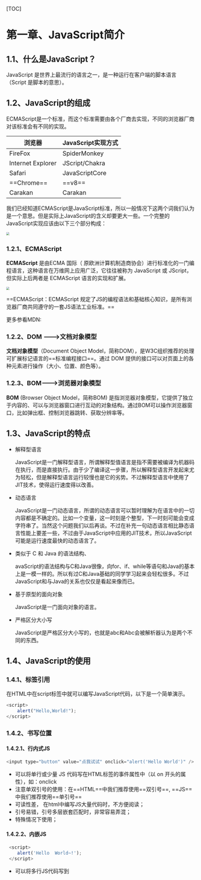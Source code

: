 [TOC]

# 第一章、JavaScript简介

## 1.1、什么是JavaScript？

JavaScript 是世界上最流行的语言之一，是一种运行在客户端的脚本语言 （Script 是脚本的意思）。

## 1.2、JavaScript的组成

ECMAScript是一个标准，而这个标准需要由各个厂商去实现，不同的浏览器厂商对该标准会有不同的实现。

| 浏览器            | JavaScript实现方式 |
| ----------------- | ------------------ |
| FireFox           | SpiderMonkey       |
| Internet Explorer | JScript/Chakra     |
| Safari            | JavaScriptCore     |
| ==Chrome==        | ==v8==             |
| Carakan           | Carakan            |

我们已经知道ECMAScript是JavaScript标准，所以一般情况下这两个词我们认为是一个意思。但是实际上JavaScript的含义却要更大一些。一个完整的JavaScript实现应该由以下三个部分构成：

<img src="E:\笔记\图片\微信截图_20221030003301.png" style="zoom:50%;" />

### 1.2.1、ECMAScript

**ECMAScript** 是由ECMA 国际（ 原欧洲计算机制造商协会）进行标准化的一门编程语言，这种语言在万维网上应用广泛，它往往被称为 JavaScript 或 JScript，但实际上后两者是 ECMAScript 语言的实现和扩展。

<img src="E:\笔记\图片\微信截图_20221030003656.png" style="zoom:50%;" />

==ECMAScript：ECMAScript 规定了JS的编程语法和基础核心知识，是所有浏览器厂商共同遵守的一套JS语法工业标准。==

更多参看MDN: [](https://developer.mozilla.org/zh-CN/docs/Web/JavaScript/JavaScript_technologies_overview)

### 1.2.2、**DOM** --->文档对象模型

**文档对象模型**（Document Object Model，简称DOM），是W3C组织推荐的处理可扩展标记语言的==标准编程接口==。通过 DOM 提供的接口可以对页面上的各种元素进行操作（大小、位置、颜色等）。

### 1.2.3、**BOM**--->浏览器对象模型

**BOM** (Browser Object Model，简称BOM) 是指浏览器对象模型，它提供了独立于内容的、可以与浏览器窗口进行互动的对象结构。通过BOM可以操作浏览器窗口，比如弹出框、控制浏览器跳转、获取分辨率等。



## 1.3、JavaScript的特点

- 解释型语言

  JavaScript是一门解释型语言，所谓解释型值语言是指不需要被编译为机器码在执行，而是直接执行。由于少了编译这一步骤，所以解释型语言开发起来尤为轻松，但是解释型语言运行较慢也是它的劣势。不过解释型语言中使用了JIT技术，使得运行速度得以改善。

- 动态语言

  JavaScript是一门动态语言，所谓的动态语言可以暂时理解为在语言中的一切内容都是不确定的。比如一个变量，这一时刻是个整型，下一时刻可能会变成字符串了。当然这个问题我们以后再谈。不过在补充一句动态语言相比静态语言性能上要差一些，不过由于JavaScript中应用的JIT技术，所以JavaScript可能是运行速度最快的动态语言了。

- 类似于 C 和 Java 的语法结构、

  avaScript的语法结构与C和Java很像，向for、if、while等语句和Java的基本上是一模一样的。所以有过C和Java基础的同学学习起来会轻松很多。不过JavaScript和与Java的关系也仅仅是看起来像而已。

- 基于原型的面向对象

  JavaScript是一门面向对象的语言。

- 严格区分大小写

  JavaScript是严格区分大小写的，也就是abc和Abc会被解析器认为是两个不同的东西。



## 1.4、JavaScript的使用

### 1.4.1、标签引用

在HTML中在script标签中就可以编写JavaScript代码，以下是一个简单演示。

```javascript
<script>
    alert("Hello,World!");
</script>
```

### 1.4.2、书写位置

#### 1.4.2.1、行内式JS

```javascript
<input type="button" value="点我试试" onclick="alert('Hello World')" />
```

- 可以将单行或少量 JS 代码写在HTML标签的事件属性中（以 on 开头的属性），如：onclick
- 注意单双引号的使用：在==HTML==中我们推荐使用==双引号==, ==JS== 中我们推荐使用==单引号==
- 可读性差， 在html中编写JS大量代码时，不方便阅读；
- 引号易错，引号多层嵌套匹配时，非常容易弄混；
- 特殊情况下使用；

#### 1.4.2.2、内嵌JS

```javascript
 <script>
    alert('Hello  World~!');
 </script>
```

- 可以将多行JS代码写到 <script> 标签中
- 内嵌 JS 是学习时常用的方式

#### 1.4.2.3、外部JS文件

```JavaScript
<script src="my.js"></script>
```

- 利于HTML页面代码结构化，把大段 JS代码独立到 HTML 页面之外，既美观，也方便文件级别的复用
- 引用外部 JS文件的 script 标签中间不可以写代码
- 适合于JS 代码量比较大的情况



## 1.5、JavaScript的输出

为了方便信息的输入输出，JS中提供了一些输入输出语句，其常用的语句如下：

| 方法             | 说明                           | 归属   |
| ---------------- | ------------------------------ | ------ |
| alert(msg)       | 浏览器弹出警示框               | 浏览器 |
| console.log(msg) | 浏览器控制台打印输出信息       | 浏览器 |
| prompt(info)     | 浏览器弹出输入框，用户可以输入 | 浏览器 |

> 注意：alert() 主要用来显示消息给用户，console.log() 用来给程序员自己看运行时的消息。

### 1.5.1、页面输出

如何使用JavaScript向页面输出一句话，请参考以下代码。

```JavaScript
<script>
    document.write("Hello,World!");
</script>
```

### 1.5.2、控制台输出

如何使用JavaScript向控制台输出一句话，请参考以下代码。

> 注意：页面按F12弹出控制台

```
<script>
    console.log("输出一条日志");//最常用
    console.info("输出一条信息");
    console.warn("输出一条警告");
    console.error("输出一条错误");
</script>
```

<img src="E:\笔记\图片\微信截图_20221030012230.png" style="zoom: 67%;" />

### 1.5.3、弹出窗口输出

如何使用JavaScript向弹出窗口输出一句话，请参考以下代码。

```javascript
<script>
    alert("Hello,World!");
</script>
```



## 1.6、JavaScript的注释

注释中的内容不会被解析器解析执行，但是会在源码中显示，我们一般会使用注释对程序中的内容进行解释。

JS中的注释和Java的的一致，分为两种：

- 单行注释：`// 注释内容`
- 多行注释：`/* 注释内容 */`

### 1.6.1、单行注释

```javascript
<script>
    // 这是注释内容
    console.log("Hello,World!");
</script>
```

### 1.6.2、多行注释

```javascript
<script>
    /**
     * 这是注释内容
     */
    console.log("Hello,World!");
</script>
```



# 第二章、JavaScript基础语法

## 2.1、标识符

所谓标识符，就是指给变量、函数、属性或函数的参数起名字。

标识符可以是按照下列格式规则组合起来的一或多个字符：

- 第一个字符必须是一个字母、下划线（ _ ）或一个美元符号（ $ ）。
- 其它字符可以是字母、下划线、美元符号或数字。
- 按照惯例，ECMAScript 标识符采用驼峰命名法。
- 标识符不能是关键字和保留字符。

<div align="center">关键字</div>

| break        | do          | instanceof   | typeof    | case        |
| ------------ | ----------- | ------------ | --------- | ----------- |
| **else**     | **new**     | **var**      | **catch** | **finally** |
| **return**   | **void**    | **continue** | **for**   | **switch**  |
| **while**    | **default** | **if**       | **throw** | **delete**  |
| **in**       | **try**     | **function** | **this**  | **with**    |
| **debugger** | **false**   | **true**     | **null**  |             |

<div align="center">保留字段</div>

| class         | enum           | extends       | super       | const      | export    |
| ------------- | -------------- | ------------- | ----------- | ---------- | --------- |
| **import**    | **implements** | **let**       | **private** | **public** | **yield** |
| **interface** | **package**    | **protected** | **static**  |            |           |

单个单词标识符举例：

```
name、age、gender、hobby
```

多个单词标识符举例：

```
studentName、studentAge、studentGender、studentHobby  （驼峰命名法）
```



## 2.2、变量和字面量

### 2.2.1、变量

变量的作用是给某一个值或对象标注名称。比如我们的程序中有一个值123，这个值我们是需要反复使用的，这个时候 我们最好将123这个值赋值给一个变量，然后通过变量去使用123这个值。

变量在使用时分为两步：

1. 声明变量
2. 赋值

#### 2.2.1.1、变量的声明

```js
//  声明变量  
var age; //  声明一个 名称为age 的变量     
```

- var 是一个 JS关键字，用来声明变量( variable 变量的意思 )。使用该关键字声明变量后，计算机会自动为变量分配内存空间，不需要程序员管
- age 是程序员定义的变量名，我们要通过变量名来访问内存中分配的空间

#### 2.2.1.2、变量的赋值

```javascript
age = 10; // 给 age  这个变量赋值为 10          
```

- = 用来把右边的值赋给左边的变量空间中  此处代表赋值的意思
- 变量值是程序员保存到变量空间里的值

#### 2.2.1.3、变量的初始化

```javascript
var age = 18; // 声明变量同时赋值为 18     
```

> 声明一个变量并赋值， 我们称之为变量的初始化。

#### 2.2.1.4、更新变量

一个变量被重新复赋值后，它原有的值就会被覆盖，变量值将以最后一次赋的值为准。

```javascript
var age = 18;
age = 81;   // 最后的结果就是81因为18 被覆盖掉了       
```

#### 2.2.1.5、同时声明多个变量

同时声明多个变量时，只需要写一个 var， 多个变量名之间使用英文逗号隔开。

```javascript
var age = 10,  name = 'zs', sex = 2;       
```

### 2.2.2、字面量

字面量是在源代码中一个固定值的表示法，通俗来说，就是字面量表示如何表达这个值。

- 数字字面量：8, 9, 10
- 字符串字面量：'我是超人', "我爱妈妈"
- 布尔字面量：true，false



## 2.3、数据类型

### 2.3.1、为什么需要数据类型

在计算机中，不同的数据所需占用的存储空间是不同的，为了便于把数据分成所需内存大小不同的数据，充分利用存储空间，于是定义了不同的数据类型。

简单来说，数据类型就是数据的类别型号。比如姓名“张三”，年龄18，这些数据的类型是不一样的。

### 2.3.1、变量的数据类型

变量是用来存储值的所在处，它们有名字和数据类型。变量的数据类型决定了如何将代表这些值的位存储到计算机的内存中。==**JavaScript**== **是一种弱类型或者说动态语言。**这意味着不用提前声明变量的类型，在程序运行过程中，类型会被自动确定。

```javascript
var age = 10;        // 这是一个数字型
var areYouOk = '是的';   // 这是一个字符串     
```

在代码运行时，变量的数据类型是由 JS引擎 ==根据 **=** 右边变量值的数据类型来判断的==，运行完毕之后， 变量就确定了数据类型。

==JavaScript 拥有动态类型，同时也意味着相同的变量可用作不同的类型：==

```javascript
var x = 6;           // x 为数字
var x = "Bill";      // x 为字符串    
```

### 2.3.2、数据类型的分类

JS 把数据类型分为两类：

- 简单数据类型 （Number,String,Boolean,Undefined,Null）

- 复杂数据类型 （object)

所以总的来看JavaScript中共有六种数据类型。

| 简单数据类型 | 说明                                                | 默认值    |
| ------------ | --------------------------------------------------- | --------- |
| Number       | 数字型，包含 整型值和浮点型值，如21、0.21           | 0         |
| Boolean      | 布尔值类型，如true、false，等价于1和0               | false     |
| String       | 字符串类型，如“张三” 注意咱们js里面，字符串都带引号 | ""        |
| Undefined    | var a; 声明了变量a但是没有给值，此时a = undefined   | undefined |
| Null         | var a = null;  声明了变量 a 为空值                  | null      |

### 2.3.3、数字型Number

JavaScript 数字类型既可以用来保存整数值，也可以保存小数(浮点数）。 

```javascript
var age = 21;       // 整数
var Age = 21.3747;  // 小数
```

#### 2.3.3.1、数字型进制

最常见的进制有二进制、八进制、十进制、十六进制。

```javascript
// 1.八进制数字序列范围：0~7
 var num1 = 07;   // 对应十进制的7
 var num2 = 019;  // 对应十进制的19
 var num3 = 08;   // 对应十进制的8
  // 2.十六进制数字序列范围：0~9以及A~F
 var num = 0xA;
```

> 现阶段我们只需要记住，在JS中八进制前面加==0==，十六进制前面加 ==0x== 

#### 2.3.3.2、数字型范围

JavaScript中数值的最大和最小值

```JavaScript
alert(Number.MAX_VALUE); // 1.7976931348623157e+308
alert(Number.MIN_VALUE); // 5e-324
```

- 最大值：Number.MAX_VALUE，这个值为： 1.7976931348623157e+308
- 最小值：Number.MIN_VALUE，这个值为：5e-32

#### 2.3.3.3、数字型三个特殊值

```javascript
alert(Infinity);  // Infinity
alert(-Infinity); // -Infinity
alert(NaN);       // NaN
```

- Infinity ，代表无穷大，大于任何数值
- -Infinity ，代表无穷小，小于任何数值
- NaN ，Not a number，代表一个非数值

#### 2.3.3.4、**isNaN()** 

用来判断一个变量是否为非数字的类型，返回 true 或者 false

<img src="E:\笔记\图片\微信截图_20221030080250.png" style="zoom:50%;" />

```javascript
var usrAge = 21;
var isOk = isNaN(userAge);
console.log(isNum);            // false ，21 不是一个非数字
var usrName = "andy";
console.log(isNaN(userName));  // true ，"andy"是一个非数字
```

### 2.3.4、字符串型String

字符串型可以是引号中的任意文本，其语法为==双引号 ""==和 ==单引号''==

```javascript
var strMsg = "我爱北京天安门~";  // 使用双引号表示字符串
var strMsg2 = '我爱吃猪蹄~';    // 使用单引号表示字符串
// 常见错误
var strMsg3 = 我爱大肘子;       // 报错，没使用引号，会被认为是js代码，但js没有这些语法
```

> 因为 HTML 标签里面的属性使用的是双引号，JS 这里我们更推荐使用单引号。

#### 2.3.4.1、字符串引号嵌套

JS 可以用==单引号嵌套双引号== ，或者用==双引号嵌套单引号 (**外双内单，外单内双**)==

```javascript
var strMsg = '我是"高帅富"程序猿';   // 可以用''包含""
var strMsg2 = "我是'高帅富'程序猿";  // 也可以用"" 包含''
//  常见错误
var badQuotes = 'What on earth?"; // 报错，不能 单双引号搭配
```

#### 2.3.4.2、字符串转义字符

类似HTML里面的特殊字符，字符串中也有特殊字符，我们称之为转义符。

转义符都是 \ 开头的，常用的转义符及其说明如下：

| 转义符 | 解释说明                 |
| ------ | ------------------------ |
| \n     | 换行符，n是newline的意思 |
| \ \    | 斜杠\                    |
| \ '    | ' 单引号                 |
| \ ''   | '' 双引号                |
| \t     | tab 缩进 （制表符）      |
| \b     | 空格，b是blank 的意思    |
| \r     | 回车                     |

#### 2.3.4.3、字符串长度（xxx.length）

字符串是由若干字符组成的，这些字符的数量就是字符串的长度。通过字符串的 length 属性可以获取整个字符串的长度。

```javascript
var strMsg = "我是帅气多金的程序猿！";
alert(strMsg.length); // 显示 11
```

#### 2.3.4.4、字符串拼接

- 多个字符串之间可以使用 + 进行拼接，其拼接方式为 ==字符串 + 任何类型 = 拼接之后的新字符串==
- 拼接前会把与字符串相加的任何类型转成字符串，再拼接成一个新的字符串

```javascript
//1.1 字符串 "相加"
alert('hello' + ' ' + 'world'); // hello world
//1.2 数值字符串 "相加"
alert('100' + '100'); // 100100
//1.3 数值字符串 + 数值
alert('11' + 12);     // 1112 
```

> 总结：数值相加，字符相连

字符串拼接加强：

```javascript
console.log('pink老师' + 18);           // 只要有字符就会相连 
var age = 18;
// console.log('pink老师age岁啦');       // 这样不行哦
console.log('pink老师' + age);          // pink老师18
console.log('pink老师' + age + '岁啦');  // pink老师18岁啦
```

- 我们经常会将字符串和变量来拼接，因为变量可以很方便地修改里面的值
- 变量是不能添加引号的，因为加引号的变量会变成字符串
- 如果变量两侧都有字符串拼接，口诀“引引加加 ”，删掉数字，变量写加中间

### 2.3.5、布尔型Boolean

布尔类型有两个值：true 和 false，其中true 表示真（对），而 false 表示假 （错）。

布尔型和数字型相加的时候， true 的值为 1 ，false 的值为 0。

```javascript
console.log(true + 1);  // 2
console.log(false + 1); // 1
```

### 2.3.6、Undefined 和 Null

一个声明后没有被赋值的变量会有一个默认值 undefined ( 如果进行相连或者相加时，注意结果）

```javascript
var variable;
console.log(variable);           // undefined
console.log('你好' + variable);  // 你好undefined
console.log(11 + variable);     // NaN
console.log(true + variable);   //  NaN
```

一个声明变量给 null 值，里面存的值为空（学习对象时，我们继续研究null)

```javascript
var vari = null;
console.log('你好' + vari);  // 你好null
console.log(11 + vari);     // 11
console.log(true + vari);   //  1
```



## 2.4、获取检测变量的数据类型

typeof 可用来获取检测变量的数据类型

语法：

```javascript
var num = 18;
console.log(typeof num) // 结果 number
```

不同类型的返回值

| 类型      | 例子             | 结果         |
| --------- | ---------------- | ------------ |
| String    | typeof “小白”    | "string"     |
| Number    | typeof 18        | "number"     |
| Boolean   | typeof true      | "boolean"    |
| Undefined | typeof undefined | "undefined"  |
| Null      | typeof null      | =="object"== |



## 2.5、数据类型转换

使用表单、prompt 获取过来的数据默认是字符串类型的，此时就不能直接简单的进行加法运算，而需要转换变量的数据类型。通俗来说，就是==把一种数据类型的变量转换成另外一种数据类型==。

我们通常会实现三种方式的转换：

- 转换为字符串类型
- 转换为数字型
- 转换为布尔型

### 2.5.1、转换为字符串

| 方式               | 说明                         | 案例                                    |
| ------------------ | ---------------------------- | --------------------------------------- |
| toString()         | 转成字符串                   | var num = 1;  alert(num.toString());    |
| String() 强制转换  | 转成字符串                   | var num = 1; alert(String(num));        |
| **加号拼接字符串** | 和字符串拼接的结果都是字符串 | var num = 1; alert(num + "我是字符串"); |

- toString() 和 String() 使用方式不一样。
- 三种转换方式，我们更喜欢用第三种加号拼接字符串转换方式， 这一种方式也称之为隐式转换。

#### 2.5.1.1、toString()

```javascript
var a = 123;
a = a.toString();
console.log(a);
console.log(typeof a);
```

<img src="E:\笔记\图片\微信截图_20221030194413.png" style="zoom: 67%;" />

> 注意：null和undefined这两个值没有toString()方法，如果调用它们的方法，会报错。

#### 2.5.1.2、String()

```javascript
var a = 123;
a = String(a);
console.log(a);
console.log(typeof a);

var b = undefined;
b = String(b);
console.log(b);
console.log(typeof b);

var c = null;
c = String(c);
console.log(c);
console.log(typeof c);
```

<img src="E:\笔记\图片\微信截图_20221030195214.png" style="zoom: 67%;" />

> 对于null和undefined，就不会调用toString()方法，它会将 null 直接转换为 “null”，将 undefined 直接转换为 “undefined”。

#### 2.5.1.3、加号拼接字符串

```javascript
var a = 123;
a = a + "";
console.log(a);
console.log(typeof a);
```

<img src="E:\笔记\图片\微信截图_20221030195652.png" style="zoom:67%;" />



### 2.5.2、转换为数字型（重点）

| 方式                   | 说明                         | 案例                |
| ---------------------- | ---------------------------- | ------------------- |
| parseInt(string)函数   | 将string类型转换成整数数值型 | parseInt('78')      |
| parseFloat(string)函数 | 将string类型转换成浮点型数值 | parseFloat('78.21') |
| Number()强制转换函数   | 将string类型转换为数值型     | Number('12')        |
| js 隐式转换(- * /)     | 利用算数运算隐式转换为数值型 | '12' - 0            |

- 注意parseInt 和 parseFloat ==单词的大小写==，这2个是重点
- 隐式转换是我们再进行算数运算的时候，JS自动转换了数据类型

#### 2.5.2.1、使用Number函数

- 字符串---->数字
  - 如果是纯数字的字符串，则直接将其转换为数字
  - 如果字符串中有非数字的内容，则转换为NaN
  - 如果字符串是一个空串或者是一个全是空格的字符串，则转换为0
- 布尔---->数字
  - true 转成 1
  - false 转成 0
- null---->数字
  - null 转成 0
- undefined ----> 数字
  - undefined 转成 NaN

#### 2.5.2.2、parseInt()函数

这种方式专门用来对付字符串，parseInt() 把一个字符串转换为一个整数

```javascript
var a = "123";
a = parseInt(a);
console.log(a);
console.log(typeof a);
```

<img src="E:\笔记\图片\微信截图_20221030202929.png" style="zoom:67%;" />

#### 2.5.2.3、parseFloat()

这种方式专门用来对付字符串，parseFloat() 把一个字符串转换为一个浮点数

```javascript
var a = "123.456";
a = parseFloat(a);
console.log(a);
console.log(typeof a);
```

#### 2.5.2.4、隐式转换

```javascript
console.log('12' - 0);
```

> 注意：如果对非String使用parseInt()或parseFloat()，它会先将其转换为String然后在操作。



### 2.5.3、转换为布尔(Boolean)类型

将其它的数据类型转换为Boolean，只能使用Boolean()函数。

| 方式          | 说明                 | 案例             |
| ------------- | -------------------- | ---------------- |
| Boolean()函数 | 其他类型转化成布尔值 | Boolean('true'); |

- 数字 ----> 布尔
  - 除了0和NaN，其余的都是true
- 字符串----> 布尔
  - 除了空串，其余的都是true
- null和undefined都会转换为false
- 对象也会转换为true

> 代表空、否定的值会被转换为 false ，如 ''、0、NaN、null、undefined 
>
> 其余值都会被转换为 true

```javascript
console.log(Boolean('')); // false
console.log(Boolean(0)); // false
console.log(Boolean(NaN)); // false
console.log(Boolean(null)); // false
console.log(Boolean(undefined)); // false
console.log(Boolean('小白')); // true
console.log(Boolean(12)); // true
```



## 2.6、运算符

运算符（operator）也被称为==操作符==，是用于实现赋值、比较和执行算数运算等功能的符号。

JavaScript中常用的运算符有：

- 算数运算符
- 递增和递减运算符
- 比较运算符
- 逻辑运算符
- 赋值运算符

### 2.6.1、算数运算符

| 运算符 | 描述         | 实例                     |
| ------ | ------------ | ------------------------ |
| +      | 加           | 10 + 20 = 30             |
| -      | 减           | 20 - 10 = 10             |
| *      | 乘           | 10 * 20 = 200            |
| /      | 除           | 10 / 20 = 0.5            |
| %      | 取余数(取模) | 返回除法的余数 9 % 2 = 1 |

#### 2.6.1.1、浮点数精度问题

浮点数值的最高精度是 17 位小数，但在进行算术计算时其精确度远远不如整数。

```javascript
var result = 0.1 + 0.2;    // 结果不是 0.3，而是：0.30000000000000004
console.log(0.07 * 100);   // 结果不是 7，  而是：7.000000000000001
```

> 所以：不要直接判断两个浮点数是否相等 ! 



### 2.6.2、递增递减运算符

#### 2.6.2.1、递增和递减运算符概述

如果需要反复给数字变量添加或减去1，可以使用递增（++）和递减（--）运算符来完成。

在 JavaScript 中，递增（++）和递减（ -- ）既可以放在变量前面，也可以放在变量后面。==放在变量前面时==，我们可以称为==前置递增（递减）运算符==，==放在变量后面时==，我们可以称为==后置递增（递减）运算符==。

> 注意：递增和递减运算符必须和变量配合使用。

#### 2.6.2.2、递增运算符

1. 前置递增运算符

   ==++num== 前置递增，就是自加1，类似于 num = num + 1，但是 ++num 写起来更简单。

   使用口诀：==先自加，后返回值==

   ```javascript
   var  num = 10;
   alert(++num + 10);   // 21
   ```

2. 后置递增运算符

   ==num++==后置递增，就是自加1，类似于 num = num + 1 ，但是 num++ 写起来更简单。

   使用口诀：==先返回原值，后自加== 

   ```javascript
   var  num = 10;
   alert(10 + num++);  // 20
   ```

#### 2.6.2.3、前置递增和后置递增小结

- 前置递增和后置递增运算符可以简化代码的编写，让变量的值 + 1  比以前写法更简单
- 单独使用时，运行结果相同
- 与其他代码联用时，执行结果会不同
- 后置：先原值运算，后自加（先人后己） 
- 前置：先自加，后运算（先已后人）
- 开发时，大多使用后置递增/减，并且代码独占一行，例如：num++; 或者 num--;



### 2.6.3、比较运算符

比较运算符用来比较两个值是否相等，如果相等会返回true，否则返回false。

| 运算符名称 | 说明                         | 案例        | 结果  |
| ---------- | ---------------------------- | ----------- | ----- |
| <          | 小于号                       | 1 < 2       | true  |
| >          | 大于号                       | 1 > 2       | false |
| >=         | 大于等于号（大于或者等于）   | 2 >= 2      | true  |
| <=         | 小于等于号（小于或者等于）   | 3 <= 2      | false |
| ==         | 判等号（会转型）             | 37 == 37    | true  |
| !=         | 不等号                       | 37 != 37    | false |
| ===        | 全等 要求值和 数据类型都一致 | 37 === '37' | false |

#### 2.6.3.1、=小结

| 符号 | 作用 | 用法                                     |
| ---- | ---- | ---------------------------------------- |
| =    | 赋值 | 把右边给左边                             |
| ==   | 判断 | 判断两边值是否相等（注意此时有隐式转换） |
| ===  | 全等 | 判断两边的值和数据类型是否完全相同       |

```javascript
console.log(18 == '18');
console.log(18 === '18'); 
```

<img src="E:\笔记\图片\微信截图_20221030225647.png" style="zoom: 67%;" />

### 2.6.4、逻辑运算符

#### 2.6.4.1、逻辑运算符概述

概念：逻辑运算符是用来进行布尔值运算的运算符，其返回值也是布尔值。后面开发中经常用于多个条件的判断

| 逻辑运算符 | 说明                    | 案例            |
| ---------- | ----------------------- | --------------- |
| &&         | “逻辑与”，简称 “与” and | true && false   |
| \|\|       | “逻辑或”，简称 “或” or  | true \|\| false |
| !          | "逻辑非"，简称 “非” not | !true           |

#### 2.6.4.2、逻辑与&&

两边都是 true才返回 true，否则返回 false

<img src="E:\笔记\图片\微信截图_20221030233933.png" style="zoom:50%;" />

<img src="E:\笔记\图片\微信截图_20221030233958.png" style="zoom:50%;" />

#### 2.6.4.3、逻辑或||

两边都为 false 才返回 false，否则都为true

<img src="E:\笔记\图片\微信截图_20221030235045.png" style="zoom:50%;" />

<img src="E:\笔记\图片\微信截图_20221030235314.png" style="zoom:50%;" />

#### 2.6.4.4、逻辑非！

逻辑非（!）也叫作取反符，用来取一个布尔值相反的值，如 true 的相反值是 false

```javascript
var isOk = !true;
console.log(isOk);  // false
```

#### 2.6.4.5、短路运算（逻辑中断）

**短路运算的原理：**当有多个表达式（值）时,左边的表达式值可以确定结果时,就不再继续运算右边的表达式的值;

1. 逻辑与

   - 语法： ==表达式1 && 表达式2==
   - 如果第一个表达式的值为真，则返回表达式2
   - 如果第一个表达式的值为假，则返回表达式1

   ```javascript
   console.log( 123 && 456 );        // 456
   console.log( 0 && 456 );          // 0
   console.log( 123 && 456&& 789 );  // 789
   ```

2. 逻辑或

   - ==表达式1 || 表达式2==
   - 如果第一个表达式的值为真，则返回表达式1
   - 如果第一个表达式的值为假，则返回表达式2

   ```javascript
   console.log( 123 || 456 );         //  123
   console.log( 0 ||  456 );          //  456
   console.log( 123 || 456 || 789 );  //  123
   ```

### 2.6.5、赋值运算符

概念：用来把数据赋值给变量的运算符。

| 赋值运算符 | 说明                    | 案例                          |
| ---------- | ----------------------- | ----------------------------- |
| =          | 直接赋值                | var userNane = '我是谁';      |
| +=  -=     | 加，减 一个 数 后面赋值 | var age = 10; age+=5;  //  15 |
| *=、/=、%= | 乘、除、取模、后在赋值  | var age = 2; age*=5; // 10    |

```javascript
var age = 10;
age += 5;  // 相当于 age = age + 5;
age -= 5;  // 相当于 age = age - 5;
age *= 10; // 相当于 age = age * 10;
```

### 2.6.6、运算符优先级

| 优先级 | 运算符     | 顺序           |
| ------ | ---------- | -------------- |
| 1      | 小括号     | （）           |
| 2      | 一元运算符 | ++ --  !       |
| 3      | 算数运算符 | 先* / % 后 + - |
| 4      | 关系运算符 | >  >=  <  <=   |
| 5      | 相等运算符 | ==   !=    === |
| 6      | 逻辑运算符 | 先&& 后\|\|    |
| 7      | 赋值运算符 | =              |
| 8      | 逗号运算符 | ,              |

- 一元运算符里面的逻辑非优先级很高
- 逻辑与比逻辑或优先级高



## 2.7、代码块

### 2.7.1、语句

表达式和运算符等内容可以理解成是我们一 门语言中的单词，短语。而语句（statement）就是我们这个语言中一句一句完 整的话了。语句是一个程序的基本单位，JavaScript的程序就是由一条一条语句构成的，每一条语句使用;结尾。

JavaScript中的语句默认是由上至下顺序执行的，但是我们也可以通过一些流程控制语句来控制语句的执行顺序。

### 2.7.2、代码块

代码块是在大括号{}中所写的语句，以此将多条语句的集合视为一条语句来使用。

例如:

```javascript
{
    var a = 123;
    a++;
    alert(a);
}
```

我们一般使用代码块将需要一起执行的语句进行分组，需要注意的是，代码块结尾不需要加分号



## 2.8、JavaScript流程控制

在一个程序执行的过程中，各条代码的执行顺序对程序的结果是有直接影响的。很多时候我们要通过控制代码的执行顺序来实现我们要完成的功能。

简单理解： 流程控制就是来控制我们的代码按照什么结构顺序来执行

流程控制主要有三种结构，分别是==顺序结构==、==分支结构==和==循环结构==，这三种结构代表三种代码执行的顺序。

<img src="E:\笔记\图片\微信截图_20221031103911.png" style="zoom: 67%;" />

### 2.8.1、顺序流程控制

顺序结构是程序中最简单、最基本的流程控制，它没有特定的语法结构，程序会按照代码的先后顺序，依次执行，程序中大多数的代码都是这样执行的。

<img src="E:\笔记\图片\微信截图_20221031104812.png" style="zoom: 67%;" />

### 2.8.3、分支流程控制语句

由上到下执行代码的过程中，根据不同的条件，执行不同的路径代码（执行代码多选一的过程），从而得到不同的结果

<img src="E:\笔记\图片\微信截图_20221031105158.png" style="zoom: 67%;" />

JS 语言提供了两种分支结构语句

- if 语句
- switch 语句

#### 2.8.3.1、if语句

1. 语法结构

   ```javascript
   // 条件成立执行代码，否则什么也不做
   if (条件表达式) {
       // 条件成立执行的代码语句
   }
   ```

   语句可以理解为一个行为，循环语句和分支语句就是典型的语句。一个程序由很多个语句组成，一般情况下，会分割成一个一个的语句。

   ```javascript
   var age = 16;
   if (age < 18) {
       console.log("未成年");
   }
   ```

   

2. 执行流程

   <img src="E:\笔记\图片\微信截图_20221031105957.png" style="zoom: 50%;" />



#### 2.8.3.2、if else if语句（多分支语句）

1. 语法结构

   ```javascript
   // 适合于检查多重条件。
   if (条件表达式1) {
       语句1；
   } else if (条件表达式2)  {
       语句2；
   } else if (条件表达式3)  {
      语句3；
    ....
   } else {
       // 上述条件都不成立执行此处代码
   }
   ```

2. 执行流程

   <img src="E:\笔记\图片\微信截图_20221031111329.png" style="zoom:50%;" />

   ```javascript
   var score = prompt('请您输入分数:');
   if (score >= 90) {
   alert('宝贝，你是我的骄傲');
   } else if (score >= 80) {
   alert('宝贝，你已经很出色了');
   } else if (score >= 70) {
   alert('你要继续加油喽');
   } else if (score >= 60) {
   alert('孩子，你很危险');
   } else {
   alert('熊孩子，我不想和你说话，我只想用鞭子和你说话');
   ```

3. 三元运算符

   三元表达式也能做一些简单的条件选择。 有三元运算符组成的式子称为三元表达式

   语法：

   ```javascript
   表达式1 ? 表达式2 : 表达式3;
   ```

   执行思路：

   - 如果表达式1为 true ，则返回表达式2的值，如果表达式1为 false，则返回表达式3的值

   - 简单理解： 就类似于 if else （双分支） 的简写

     案例分析

     - ①用户输入0~59之间的一个数字

     - ②如果数字小于10，则在这个数字前面补0,（加0） 否则 不做操作

     - ③用一个变量接受这个返回值，输出

       ```javascript
       var time = prompt('请您输入一个 0 ~ 59 之间的一个数字');
       // 三元表达式 表达式 ？ 表达式1 ：表达式2 
       var result = time < 10 ? '0' + time : time; // 把返回值赋值给一个变量
       alert(result);
       ```



#### 2.8.3.3、switch语句

switch 语句也是多分支语句，它用于基于不同的条件来执行不同的代码。当要针对变量设置一系列的特定值的选项时，就可以使用 switch。

语法格式：

```javascript
switch (语句) {
    case 表达式1:
        语句...
    case 表达式2:
        语句...
    default:
        语句...
}
```

- switch ：开关 转换 ， case ：小例子  选项
- 关键字 switch 后面==括号内==可以是==表达式==或==值==， 通常是一个==变量==
- 关键字 ==case== , 后跟一个选项的表达式或值，==后面跟一个冒号==
- switch 表达式的值会与结构中的 case 的值做比较
- l如果存在匹配全等(===) ，则与该 case 关联的代码块会被执行，并在遇到 break 时停止，整个 switch 语句代码执行结束
- l如果所有的 case 的值都和表达式的值不匹配，则执行 default 里的代码

> 注意：执行case 里面的语句时，如果没有break，则继续执行下一个case里面的语句。

案例演示：

```JavaScript
var month = prompt("请输入月份")
switch (month) {
    case 1:
    case 3:
    case 5:
    case 7:
    case 8:
    case 10:
    case 12:
        console.log("31天");
        break;
    case 4:
    case 6:
    case 9:
    case 11:
        console.log("30天");
        break;
    case 2:
        console.log("28天");
        break;
    default:
        console.log("输入错误");
}
```



### 2.8.4、循环语句

在程序中，一组被重复执行的语句被称之为循环体，能否继续重复执行，取决于循环的终止条件。由循环体及循环的终止条件组成的语句，被称之为循环语句。

在Js 中，主要有三种类型的循环语句：

- for 循环
- while 循环
- do...while 循环



1. for循环

   语法结构：

   for 循环主要用于把某些代码循环若干次，通常跟计数有关系。其语法 结构如下：

   ```javascript
   for(初始化变量; 条件表达式; 操作表达式 ){
       //循环体
   }
   
   ```

   - 初始化变量：通常被用于初始化一个计数器，该表达式可以使用 var 关键字声明新的变量，这个变量帮我们来记录次数。
   - 条件表达式：用于确定每一次循环是否能被执行。如果结果是 true 就继续循环，否则退出循环。
   - 操作表达式：每次循环的最后都要执行的表达式。通常被用于更新或者递增计数器变量。当然，递减变量也是可以的。

   
   案例：求1~100之间所有整数的累加和
   
   ```javascript
   var sum = 0;
   for(var i = 1;i <= 100; i++){
           sumNum += i;
   }
   console.log('1-100之间整数的和 = ' + sum);
   
   ```
   
   案例：输出1~10
   
   ```javascript
   for(var i =1;i<=10;i++){
   	console.log(i);
   }
   ```
   
   
   
2. while循环

   while 语句可以在条件表达式为真的前提下，循环执行指定的一段代码，直到表达式不为真时结束循环。

   while语句语法结构如下：

   ```javascript
   while (条件表达式) {
       // 循环体代码 
   }
   ```

   执行思路：

   1. 先执行条件表达式，如果结果为 true，则执行循环体代码；如果为 false，则退出循环，执行后面代码

   2. 执行循环体代码

   3. 循环体代码执行完毕后，程序会继续判断执行条件表达式，如条件仍为true，则会继续执行循环体，直到循环条件为 false 时，整个循环过程才会结束

      > 注意：
      >
      > - 使用 while 循环时一定要注意，它必须要有退出条件，否则会成为死循环
      > - while 循环和 for 循环的不同之处在于 while 循环可以做较为复杂的条件判断，比如判断用户名和密码

      案例演示：

      输出1~10

      ```javascript
      var i = 1;
      while (i <= 10) {
          console.log(i);
          i++;
      }
      ```

   

3. do while 循环

   do... while 语句其实是 while 语句的一个变体。该循环会先执行一次代码块，然后对条件表达式进行判断，如果条件为真，就会重复执行循环体，否则退出循环。

   do... while 语句的语法结构如下：

   ```javascript
   do {
       // 循环体代码 - 条件表达式为 true 时重复执行循环体代码
   } while(条件表达式);
   ```

   执行思路：

   - 先执行一次循环体代码

   - 再执行条件表达式，如果结果为 true，则继续执行循环体代码，如果为 false，则退出循环，继续执行后面代码

   - ==先再执行循环体，再判断，我们会发现 do…while 循环语句至少会执行一次循环体代码==

     案例演示：输出1~10

     ```javascript
     var i = 1;
     do {
         console.log(i);
         i++;
     } while (i <= 10);
     ```

4. 跳转控制

   - continue关键字

     continue关键字用于立即跳出本次循环**，**继续下一次循环（本次循环体中 continue 之后的代码就会少执行一次）。

     例如，吃5个包子，吃到第3个发现里面有半个虫子，其余的不吃了，其代码实现如下：

     ```javascript
     for (var i = 1; i <= 5; i++) {
          if (i == 3) {
              console.log('这个包子有虫子，扔掉');
              continue; // 跳出本次循环，跳出的是第3次循环 
           }
           console.log('我正在吃第' + i + '个包子呢');
      }
     ```

   - break关键字

     break关键字用于立即跳出整个循环（循环结果）

     例如，吃5个包子，吃到第三个发现里面有半个虫子，其余的不吃了，其代码实现如下：

     ```javascript
     for (var i = 1; i <= 5; i++) {
        if (i == 3) {
            break; // 直接退出整个for 循环，跳到整个for下面的语句
        }
        console.log('我正在吃第' + i + '个包子呢');
      }
     ```



# 第三章、数组

## 3.1、数组的概念

数组是指一组数据的集合，其中的每个数据被称作元素，在数组中可以存放任意类型的元素。数组是一种将一组数据存储在单个变量名下的优雅方式。

```javascript
// 普通变量一次只能存储一个值
var  num = 10; 
// 数组一次可以存储多个值
var arr = [1,2,3,4,5];
```

## 3.2、数组的创建方式

JS 中创建数组有两种方式：

- 利用 new 创建数组 
- 利用数组字面量创建数组

### 3.2.1、利用new创建数组（对象）

```javascript
var 数组名 = new Array() ；
var arr = new Array();   // 创建一个新的空数组
```

```javascript
var arr = new Array();
arr[0] = 1;
arr[1] = 2;
arr[2] = 3;
arr[3] = 4;
arr[4] = 5;
arr[5] = 6;
arr[6] = 7;
arr[7] = 8;
arr[8] = 9;
```

- 注意 Array () ，A 要大写  

### 3.2.2、利用数组字面量创建数组

```javascript
//1. 使用数组字面量方式创建空的数组
var  数组名 = []；
//2. 使用数组字面量方式创建带初始值的数组
var  数组名 = ['小白','大白','布朗','科比'];
```

- 数组的字面量是方括号 [ ]
- 声明数组并赋值称为数组的初始化
- 这种字面量方式也是我们以后最多使用的方式

## 3.3、数组元素的类型

数组中可以存放==任意类型==的数据，例如字符串，数字，布尔值。

```javascript
var arr = ['布朗',12,true,28.5];
```

## 3.4、数组的索引

索引（下标）：用来访问元素弟弟序号==（数组下标从0开始）==

<img src="E:\笔记\图片\微信截图_20221101121444.png" style="zoom:50%;" />

数组可以通过索引来访问，设置，修改对应的数组元素，我们可以通过“数组名[索引]”的形式来获取数组中的元素。

这里的访问就是获取得到的意思

```javascript
// 定义数组
var arrStus = [1,2,3];
// 获取数组中的第2个元素
alert(arrStus[1]);
```

## 3.5、遍历数组

==遍历==就是把数组中的每个元素从头到尾都访问一次（类似我们每天早上学生的点名）。

我们可以通过 for 循环索引遍历数组中的每一项

```javascript
var arr = ['red','green', 'blue'];
for(var i = 0; i < arr.length; i++){
    console.log(arr[i]);
}
```

## 3.6、数组的长度

使用==“数组名.length”==可以访问数组元素的数量（数组长度）。 

```javascript
var arrStus = [1,2,3];
alert(arrStus.length);  // 3
```

> 注意：
>
> - 此处数组的长度是数组元素的个数 ，不要和数组的索引号混淆。
> - 当我们数组里面的元素个数发生了变化，这个 length 属性跟着一起变化。

## 3.7、数组中的新增元素

### 3.7.1、通过修改length长度新增数组元素

- 可以通过修改length长度来实现数组扩容的目的
- length属性是可以读写的

```javascript
var arr = ['red', 'green', 'blue', 'pink'];
arr.length = 7;
console.log(arr);
console.log(arr[4]);
console.log(arr[5]);
console.log(arr[6]);
```

其中索引号是 4，5，6 的空间没有给值，就是声明变量未给值，默认值就是 undefined。

<img src="E:\笔记\图片\微信截图_20221101135018.png" style="zoom:67%;" />

### 3.7.2、通过修改数组索引新增数组元素

- 可以通过修改数组索引的方式追加数组元素
- 不能直接给数组名赋值，否则会覆盖掉以前的数据

```javascript
var arr = ['red', 'green', 'blue', 'pink'];
arr[4] = 'hotpink';
console.log(arr);
```

这种方式也是我们最常用的一种方式。

### 3.7.3、检测是否为数组的方法

- instanceof
- Array.isArray()

~~~javascript
//检测是否为数组
    // (1) instanceof 运算符 它可以用来检测是否为数组
    var arr = [];
    var obj = {};
    console.log(arr instanceof Array); //true
    console.log(obj instanceof Array); //false

    // (2) Array.isArray(参数);  H5新增的方法 ie9以上版本支持
    console.log(Array.isArray(arr)); //true
    console.log(Array.isArray(obj)); //false
~~~



# 第四章、函数

## 4.1、函数的概念

在 JS 里面，可能会定义非常多的相同代码或者功能相似的代码，这些代码可能需要大量重复使用。

虽然 for循环语句也能实现一些简单的重复操作，但是比较具有局限性，此时我们就可以使用 JS 中的函数。

> 函数：就是封装了一段可被重复调用执行的**代码块**。通过此代码块可以实现大量代码的重复使用。 



## 4.2、函数的使用

函数在使用时分为两步：声明函数和调用函数。

### 4.2.1、声明函数

~~~javascript
// 声明函数
function 函数名() {
    //函数体代码
}
~~~

- function 是声明函数的关键字,必须小写
- 由于函数一般是为了实现某个功能才定义的， 所以通常我们将函数名命名为动词，比如 getSum  

### 4.2.2、调用函数

~~~javascript
// 调用函数
函数名();  // 通过调用函数名来执行函数体代码
~~~

- ==用的时候千万不要忘记添加小括号==
- 口诀：函数不调用，自己不执行。

> 声明函数本身并不会执行代码，只有调用函数时才会执行函数体代码。

### 4.2.3、函数的封装

- 函数的封装是把一个或者多个功能通过函数的方式封装起来，对外只提供一个简单的函数接口
- 简单理解：封装类似于将电脑配件整合组装到机箱中 ( 类似快递打包） 

案例：利用函数计算1~100之间的累加和

~~~javascript
/* 
   计算1-100之间值的函数
*/
// 声明函数
function getSum(){
  var sumNum = 0;// 准备一个变量，保存数字和
  for (var i = 1; i <= 100; i++) {
    sumNum += i;// 把每个数值 都累加 到变量中
  }
  alert(sumNum);
}
// 调用函数
getSum();
~~~



## 4.3、函数的参数

### 4.3.1、形参和实参

在声明函数时，可以在函数名称后面的小括号中添加一些参数，这些参数被称为==**形参**==，而在调用该函数时，同样也需要传递相应的参数，这些参数被称为==**实参**==。

| 参数 | 说明                                                      |
| ---- | --------------------------------------------------------- |
| 形参 | 形式上的参数 函数定义的时候 传递的参数 当前并不知道是什么 |
| 实参 | 实际上的参数 函数调用的时候传递的参数 实参是传递给形参的  |

> 参数的作用：在函数内部某些值不能固定，我们可以通过参数在调用函数时传递不同的值进去。

~~~javascript
// 带参数的函数声明
function 函数名(形参1, 形参2 , 形参3...) { // 可以定义任意多的参数，用逗号分隔
  // 函数体
}
// 带参数的函数调用
函数名(实参1, 实参2, 实参3...); 
~~~

案例：利用函数求任意两个数的和

~~~javascript
function getSum(num1, num2) {
    console.log(num1 + num2);
}
getSum(1, 3); // 4
getSum(6, 5); // 11
~~~

1. 调用的时候实参值是传递给形参的
2. 形参简单理解为：==不用声明的变量==
3. 实参和形参的多个参数之间用逗号（,）分隔

### 4.3.2、函数形参和实参个数不匹配问题

| 参数个数             | 说明                    |
| -------------------- | ----------------------- |
| 实参个数等于形参个数 | 输出正确结果            |
| 实参个数多于形参个数 | 只取到形参的个数        |
| 实参个数小于形参个数 | 多的形参定于为undefined |

~~~javascript
function sum(num1, num2) {
    console.log(num1 + num2);
}
sum(100, 200);             // 形参和实参个数相等，输出正确结果
sum(100, 400, 500, 700);   // 实参个数多于形参，只取到形参的个数
sum(200);                  // 实参个数少于形参，多的形参定义为undefined，结果为NaN
~~~

> 注意：在JavaScript中，形参的默认值是undefined。

### 4.3.3、小结

- 函数可以带参数也可以不带参数
- 声明函数的时候，函数名括号里面的是形参，形参的默认值为 undefined
- 调用函数的时候，函数名括号里面的是实参
- 多个参数中间用逗号分隔
- 形参的个数可以和实参个数不匹配，但是结果不可预计，我们尽量要匹配



## 4.4、函数的返回值

有的时候，我们会希望函数将值返回给调用者，此时通过使用 return 语句就可以实现。

return 语句的语法格式如下：

~~~javascript
// 声明函数
function 函数名（）{
    ...
    return  需要返回的值；
}
// 调用函数
函数名();    // 此时调用函数就可以得到函数体内return 后面的值
~~~

- 在使用 return 语句时，函数会停止执行，并返回指定的值
- 如果函数没有 return ，返回的值是 undefined

案例：

利用函数求两个数的最大值

~~~javascript
function getMax(num1, num2) {
    return num1 > num2 ? num1 : num2;
}
console.log(getMax(1, 2));
console.log(getMax(11, 2));
~~~

利用函数求任意一个数组中的最大值

~~~javascript
//定义一个获取数组中最大数的函数
function getMaxFromArr(numArray){
    var maxNum = 0;
    for(var i =0;i < numArray.length;i++){
        if(numArray[i] > maxNum){
            maxNum = numArray[i];
        }
    }
    return maxNum;
}
var arrNum = [5,2,99,101,67,77];
var maxN = getMaxFromArr(arrNum); // 这个实参是个数组
alert('最大值为：'+ maxN);
~~~

### 4.4.1、return终止函数

return 语句之后的代码不被执行。

~~~javascript
function add(num1，num2){
    //函数体
    return num1 + num2; // 注意：return 后的代码不执行
    alert('我不会被执行，因为前面有 return');
}
var resNum = add(21,6); // 调用函数，传入两个实参，并通过 resNum 接收函数返回值
alert(resNum);          // 27
~~~

### 4.4.2、return的返回值

==return只能返回一个值==。如果用逗号隔开多个值，以最后一个为准。

~~~javascript
function add(num1，num2){
    //函数体
    return num1，num2;
}
var resNum = add(21,6); // 调用函数，传入两个实参，并通过 resNum 接收函数返回值
alert(resNum);          // 6
~~~

案例：创建一个函数，实现两个数之间的加减乘除运算，并将结果返回

~~~javascript
var a = parseFloat(prompt('请输入第一个数'));
var b = parseFloat(prompt('请输入第二个数'));
function count(a, b) {
    var arr = [a + b, a - b, a * b, a / b];
    return arr;
}
var result = count(a, b);
console.log(result);
~~~

### 4.4.3、函数没有return返回undefined

函数都是有返回值的

1. 如果有return则返回return后面的值
2. 如果没有return则返回undefined

### 4.4.4、break、continue、return的区别

- break：结束当前的循（如 for、while）
- continue：跳出本次循环，继续执行下次循环（如 for、while）
- return：不仅可以退出循环，还能够返回return语句中的值，同时还可以结束当前循环体内的代码

### 4.4.5、arguments的使用

当我们不确定有多少个参数传递的时候，可以用 ==arguments== 来获取。在 JavaScript 中，arguments 实际上它是当前函数的一个==内置对象==。所有函数都内置了一个 arguments 对象，arguments 对象中存储了==传递的所有实参==。

==arguments展示形式是一个伪数组==，因此可以进行遍历，伪数组具有以下特点：

- 具有length属性
- 按索引方式存储数据
- 不具有数组的push，pop等方法

~~~javascript
<script>
        // argument的使用 
        function fn () {
            // console.log(arguments); // 里面存储了所有传递过来的实参
            // console.log(arguments.length);
            // console.log(arguments[2]);
    
    		//遍历数组
            for(var i = 0;i < arguments.length;i++) {
                console.log(arguments[i]);
            }
        }
        fn(1,2,3);
        fn(1,2,3,4,5,6);
</script>
~~~

案例：利用函数求任意个数的最大值

~~~javascript
function maxValue() {
      var max = arguments[0];
      for (var i = 0; i < arguments.length; i++) {
         if (max < arguments[i]) {
                    max = arguments[i];
         }
      }
      return max;
}
 console.log(maxValue(2, 4, 5, 9));
 console.log(maxValue(12, 4, 9));
~~~

### 4.4.6、函数案例

利用函数封装，翻转任意一个数组

~~~javascript
function reverse(arr) {
var newArr = [];
for (var i = arr.length - 1; i >= 0; i--) {
newArr[newArr.length] = arr[i];
}
return newArr;
}
var arr1 = reverse([1, 3, 4, 6, 9]);
console.log(arr1);
~~~

利用函数封装，对数组排序--->冒泡排序

~~~javascript
function sort(arr) {
    //双循环实现冒泡排序
for (var i = 0; i < arr.length - 1; i++) {
for (var j = 0; j < arr.length - i - 1; j++) {
if (arr[j] > arr[j + 1]) {
var temp = arr[j];
arr[j] = arr[j + 1];
arr[j + 1] = temp;
}
}
}
return arr;
}
~~~

判断闰年

输入一个年份，判断是否为闰年（闰年：能被4整除并且不能被100整数，或者能被400整除）

~~~javascript
function isRun(year) {
     var flag = false;
     if (year % 4 === 0 && year % 100 !== 0 || year % 400 === 0) {
        flag = true;
     }
    return flag;
}
console.log(isRun(2010));
console.log(isRun(2012));
~~~

### 4.4.7、函数间相互调用

因为每个函数都是独立的代码块，用于完成特殊任务，因此经常会用到函数相互调用的情况。

~~~javascript
function fn1() {
  console.log(111);
  fn2();
  console.log('fn1');
}
function fn2() {
  console.log(222);
  console.log('fn2');
}
fn1();

/*
结果：
111
222
fn2
fn2
*/
~~~

案例：用户输入年份，输出当前年份2月份的天数（如果是闰年，则2月份是29天，如果是平年，则2月份是28天）

~~~javascript
//用户输入年份，输出当前年份2月份的天数
        function backDay() {
            var year = prompt("请输入年份：");
            if (isRunYear(year)){    //调用函数需要加小括号
                alert('当前年份是闰年2月份有29天');
            } else {
                alert("当前年份是平年2月份有28天");
            }
            
        }
        backDay();

        //判断是否为闰年的函数
        function isRunYear(year) {
            //如果闰年返回 true 否则返回 false
            var flag = false;
            if (year % 4 == 0 && year %100 != 0 || year % 400 == 0) {
                flag = true;
            }
            return flag;
        }
~~~

### 4.4.8、函数的两种声明方式

#### 4.4.8.1、自定义函数方式（命名函数）

利用函数关键字 function 自定义函数方式。

~~~javascript
// 声明定义方式
function fn() {...}
// 调用  
fn();  
~~~

- 因为有名字，所以也被称为命名函数
- 调用函数的代码既可以放到声明函数的前面，也可以放在声明函数的后面

#### 4.4.8.2、函数表达式方式（匿名函数）

没有名字的函数就是匿名函数，它可以让一个变量来接收，也就是用 “函数表达式” 方式创建和接收

~~~javascript
// 这是函数表达式写法，匿名函数后面跟分号结束
var fn = function(){...}；
// 调用的方式，函数调用必须写到函数体下面
fn();
~~~

- 因为函数没有名字，所以也被称为匿名函数
- 这个fn 里面存储的是一个函数 
- 函数表达式方式原理跟声明变量方式是一致的
- 函数调用的代码必须写到函数体后面



# 第五章、作用域

## 5.1、作用域概述

通常来说，一段程序代码中所用到的名字并不总是有效和可用的，而限定这个名字的==可用性的代码范围==就是这个名字的==**作用域**==。作用域的使用提高了程序逻辑的局部性，增强了程序的可靠性，减少了名字冲突。

JavaScript（es6前）中的作用域有两种：

- 全局作用域
- 局部作用域（函数作用域）

## 5.2、全局作用域

作用于所有代码执行的环境(整个 script 标签内部)或者一个独立的 js 文件。

- 全局作用域在页面打开时创建，在页面关闭时销毁
- 在全局作用域中有一个全局对象window，它代表的是一个浏览器的窗口，它由浏览器创建，我们可以直接使用
- 在全局作用域中：
  - 创建的变量都会作为window对象的属性保存
  - 创建的函数都会作为window对象的方法保存
- 全局作用域中的变量都是全局变量，在页面的任意的部分都可以访问的到

## 5.3、局部作用域（函数作用域）

作用于函数内的代码环境，就是局部作用域。 因为跟函数有关系，所以也称为函数作用域

## 5.4、JS没有块级作用域

- 块作用域由 { } 包括。

- 在其他编程语言中（如 java、c#等），在 if 语句、循环语句中创建的变量，仅仅只能在本 if 语句、本循环语句中使用，如下面的Java代码：

  ~~~java
  if(true){
    int num = 123;
    system.out.print(num);  // 123
  }
  system.out.print(num);    // 报错
  ~~~

- JS中没有块级作用域（在es6之前）

  ~~~javascript
  if(true){
    var num = 123;
    console.log(123); //123
  }
  console.log(123);   //123
  ~~~

## 5.5、变量的作用域

在JavaScript中，根据作用域的不同，变量可以分为两种：

- 全局变量
- 局部变量

### 5.5.1、全局变量

在全局作用域下声明的变量叫做==**全局变量**==（在函数外部定义的变量）。

- 全局变量在代码的任何位置都可以使用
- 在全局作用域下 var 声明的变量 是全局变量
- 特殊情况下，在函数内不使用 var 声明的变量也是全局变量（不建议使用）

### 5.5.2、局部变量

在局部作用域下声明的变量叫做==**局部变量**==（在函数内部定义的变量）

- 局部变量只能在该函数**内部**使用
- 在函数内部 var 声明的变量是局部变量
- 函数的**形参**实际上就是局部变量

### 5.5.3、全局变量和局部变量的区别

- 全局变量：在任何一个地方都可以使用，只有在浏览器关闭时才会被销毁，因此比较占内存
- 局部变量：只在函数内部使用，当其所在的代码块被执行时，会被初始化；当代码块运行结束后，就会被销毁，因此更节省内存空间



## 5.6作用链域

- 只要是代码，就至少有一个作用域
- 写在函数内部的局部作用域
- 如果函数中还有函数，那么在这个作用域中就又可以诞生一个作用域
- 根据在内部函数可以访问外部函数变量的这种机制，用链式查找决定哪些数据能被内部函数访问，就称作作用域链

案例：

~~~javascript
function f1() {
    var num = 123;
    function f2() {
        console.log( num );
    }
    f2();
}
var num = 456;
f1();
~~~

<img src="E:\笔记\图片\微信截图_20221102133627.png" style="zoom:50%;" />

作用域链：采取==**就近原则**==的方式来查找变量最终的值。



# 第六章、预解析

JavaScript 代码是由浏览器中的 JavaScript 解析器来执行的。JavaScript 解析器在运行 JavaScript 代码的时候分为两步：预解析和代码执行。

- ==**预解析**==：在当前作用域下, JS 代码执行之前，浏览器会默认把带有 var 和 function 声明的变量在内存中进行提前声明或者定义。

- ==**代码执行**==：从上到下执行JS语句。

  预解析只会发生在通过 var 定义的变量和 function 上。学习预解析能够让我们知道为什么在变量声明之前访问变量的值是 undefined，为什么在函数声明之前就可以调用函数。

## 6.1、变量预解析

预解析也叫做变量、函数提升。

**变量提升：** 变量的声明会被提升到==当前作用域==的最上面，变量的赋值不会提升。

~~~javascript
console.log(num);  // 结果是多少？
var num = 10;      // ？
// undefined
~~~

## 6.2、函数预解析

预解析也叫做变量、函数提升。

**变量提升：** 变量的声明会被提升到==当前作用域==的最上面，变量的赋值不会提升。

~~~javascript
fn();
var  fn = function() {
    console.log('想不到吧');
}

//相当于执行了以下代码
var fn;
fn();
fn = function() {
    console.log('想不到吧')
}

//结果报错 fn is not function
~~~



# 第七章、对象Object

## 7.1、什么是对象

在 JavaScript 中，对象是一组无序的相关属性和方法的集合，所有的事物都是对象，例如字符串、数值、数组、函数等。

对象是由==属性==和==方法==组成的。

- 属性：事物的特征，在对象中用属性来表示（常用名称）
- 方法：事物的行为，在对象中用方法来表示（常用名词）

<img src="E:\笔记\图片\微信截图_20221102214318.png" style="zoom: 60%;" />

## 7.2、为什么需要对象

保存一个值时，可以使用==**变量**==，保存多个值（一组值）时，可以使用==**数组**==。如果要保存一个人的完整信息呢？

例如，将“张三疯”的个人的信息保存在数组中的方式为：

~~~javascript
var arr = ['程朗','男',147,170];
~~~

JS 中的对象表达结构更清晰，更强大。张三疯的个人信息在对象中的表达结构如下：

~~~javascript
张三疯.姓名 =  ‘程朗';

张三疯.性别 = ‘男'; 

张三疯.年龄 = 24; 

张三疯.身高 = 170；
~~~

~~~javascript
person.name =  ‘程朗';

person.sex = ‘男'; 

person.age = 24; 

person.height = 170；
~~~

## 7.3、创建对象的三种方式

在 JavaScript 中，现阶段我们可以采用三种方式创建对象（object）：

- 利用==字面量==创建对象 
- 利用 ==new Object== 创建对象 
- 利用==构造函数==创建对象 

### 7.3.1、利用字面量创建对象

对象字面量：就是花括号{}里面包含了表达这个具体事物（对象）的属性和方法。

{}里面采取==键值对==的形式表示

- 键：相当于属性名
- 值：相当于属性值，可以是任意类型的值（数字类型，字符串类型，布尔类型，函数类型等）

~~~javascript
var star = {
    name:'程朗',
    sex:'男',
    sayHi:function() {
        alert('大家好啊~');
    }
};
~~~

> 对象的调用：
>
> - 对象里面的属性调用 : ==对象.属性名== ，这个小点 . 就理解为“ 的 **”** 
> - 对象里面属性的另一种调用方式 : ==对象[‘属性名’]==**，**注意方括号里面的属性必须加引号，我们后面会用
> - 对象里面的方法调用：==对象.方法名()==**，**注意这个方法名字后面==一定加括号==

~~~javascript
console.log(star.name)     // 调用名字属性
console.log(star['name'])  // 调用名字属性
star.sayHi();              // 调用 sayHi 方法,注意，一定不要忘记带后面的括号
~~~

> 变量、属性、函数、方法总结
>
> - 变量：单独声明赋值，单独存在
> - 属性：对象里面的变量称为属性，不需要声明，用来描述该对象的特征
> - 函数：单独存在的，通过“函数名()” 的方法就可以调用
> - 方法：对象里面的函数称为方法，方法不需要声明，使用“对象.方法名()”的方式就可以调用，方法用来描述该对象的行为和功能。

### 7.3.2、利用new Object创建对象

跟前面学的new Array() 原理一致

~~~javascript
var andy = new Objetc();
andy.name = 'Brown';
andy.age = 18;
andy.sayHi = function() {
    alert('大家好啊~！')；
}
~~~

- Object():第一个大写字母
- new Object():需要new关键字
- 使用的格式：==对象.属性 = 值==;

### 7.3.3、利用构造函数创建对象

构造函数：是一种特殊的函数，主要用来初始化对象，即为对象成员变量赋初始值，它总与 new 运算符一起使用。我们可以把对象中一些公共的属性和方法抽取出来，然后封装到这个函数里面。

在 js 中，使用构造函数要时要注意以下两点：

- 构造函数用于创建某一类对象，其首字母要大写
- 构造函数要和 new 一起使用才有意义

~~~~javascript
<script>
        function Star(uname,age,sex) {
            this.name = uname;
            this.age = age;
            this.sex = sex;
            this.sing = function(song) {
                console.log(song);
            }
        }
        var cl = new Star('程朗','18','男');
        // console.log(typeof(cl));  // 调用函数返回的是一个对象
        console.log(cl.name);
        console.log(cl.age);
        console.log(cl.sex);
        cl.sing('李香兰');

        //1.构造函数名字首字母要大写
        //2.构造函数不需要return 就可以返回结果
        //3.调用构造函数必须用new
        //4.我们只要new Star() 调用函数就创建一个对象
        //5.我们的属性和方法面前必须添加 this
    </script>
~~~~

> 注意：
>
> 1. 构造函数约定==首字母大写==。
> 2. 函数内的==属性和方法==前面需要加this，==表示当前对象的属性和方法==。
> 3. 构造函数中==不需要return==返回结果
> 4. 当我们创建对象的时候，==必须用new==来调用构造函数

#### 7.3.3.1、构造函数和对象

- 构造函数，如 Stars()，抽象了对象的公共部分，封装到了函数里面，它泛指某一大类（class） 
- 创建对象，如 new Stars()，特指某一个，通过 new 关键字创建对象的过程我们也称为对象实例化

<img src="E:\笔记\图片\微信截图_20221103011047.png" style="zoom:50%;" />



## 7.4、new关键字

new在执行时会做四件事情：

1. 在内存中创建爱你一个空的对象。
2. 让this指向这个新的对象。
3. 执行构造函数里面的代码，给这个新对象添加属性和方法。
4. 返回这个新对象（所以构造函数里面不需要return）。

## 7.5、遍历对象属性

for...in 语句用于对数组或者对象的属性进行循环操作.

其语法如下：

~~~javascript
for (变量 in 对象名字) {
    // 在此执行代码
}
~~~

语法中的变量是自定义的，它需要符合命名规范，通常我们会将这个变量写为 k 或者 key。

~~~javascript
for (var k in obj) {
    console.log(k);      // 这里的 k 是属性名
    console.log(obj[k]); // 这里的 obj[k] 是属性值
}
~~~

~~~javascript
<script>
        var obj = new Object();
        obj.uname = '程朗';
        obj.age = 18;
        obj.sex = '男';
        obj.sayHi = function() {
            console.log('Hi~');
        }

        for(var k  in obj){
            console.log(k); // k 变量 输出 得到的是 属性名
            console.log(obj[k]);  // obj[k] 得到是 属性值
        }
    </script>
~~~

<img src="E:\笔记\图片\微信截图_20221103012031.png" style="zoom: 80%;" />

## 7.6、小结

1. 对象可以让代码结构更清晰
2. 对象复杂数据类型object。
3. 本质：对象就是一组无序的相关属性和方法的集合。
4. 构造函数泛指某一大类，比如苹果，不管是红色苹果还是绿色苹果，都统称为苹果。
5. 对象实例特指一个事物，比如这个苹果、正在给你们讲课的pink老师等。
6. for...in 语句用于对对象的属性进行循环操作。



# 第八章、内置对象

- lJavaScript 中的对象分为3种：自定义对象 、内置对象、 浏览器对象
- 前面两种对象是JS 基础 内容，属于 ECMAScript； 第三个浏览器对象属于我们JS 独有的， 我们JS API 讲解
- 内置对象就是指 JS 语言自带的一些对象，这些对象供开发者使用，并提供了一些常用的或是最基本而必要的功能（属性和方法）
- 内置对象最大的优点就是帮助我们快速开发
- JavaScript 提供了多个内置对象：Math、 Date 、Array、String等
- 学习一个内置对象的使用，只要学会其常用成员的使用即可，我们可以通过查文档学习，可以通过MDN/W3C来查询。[https://developer.mozilla.org/zh-CN/]

## 8.1、Math对象

Math 对象不是构造函数，它具有数学常数和函数的属性和方法。跟数学相关的运算（求绝对值，取整、最大值等）可以使用 Math 中的成员。

| 对象名称              | 说明                                         |
| --------------------- | -------------------------------------------- |
| Math.PI               | // 圆周率                                    |
| Math.floor()          | // 向下取整                                  |
| Math.ceil()           | // 向上取整                                  |
| Math.round()          | // 四舍五入版 就近取整  注意 -3.5  结果是 -3 |
| Math.abs()            | // 绝对值                                    |
| Math.max()/Math.min() | // 求最大和最小值                            |

> 注意：上面的方法必须带括号

~~~javascript
<script>
    console.log(Math.PI); //3.141592653589793
	console.log(Math.max(1,99)); //99
	console.log(Math.random());//0.7630081898636891

        
</script>
~~~

随机数方法random()

random() 方法可以随机返回一个小数，其取值范围是 [0，1)，左闭右开 0 <= x < 1 

得到一个两数之间的随机整数，包括两个数在内

~~~javascript
function getRandom(min, max) {
  return Math.floor(Math.random() * (max - min + 1)) + min; 
}
~~~



## 8.2、日期对象

### 8.2.1、Date()概述

- Date 对象和 Math 对象不一样，他是一个构造函数，所以我们需要实例化后才能使用
- Date 实例用来处理日期和时间

### 8.2.2、Date()方法的使用

1. 获取当前时间必须实例化

   ~~~javascript
   var now = new Date();
   console.log(now);
   ~~~

2. Date()构造函数的参数

   如果括号里面有时间，就返回参数里面的时间。例如日期格式字符串为‘2019-5-1’，可以写成new Date('2019-5-1') 或者 new Date('2019/5/1')

   - 如果Date()不写参数，就返回当前时间
   - 如果Date()里面写参数，就返回括号里面输入的时间

### 8.2.3、日期格式化

需要获取日期指定的部分，所以我们要手动的得到这种格式

| 方法名        | 说明                       | 代码              |
| ------------- | -------------------------- | ----------------- |
| getFullYear() | 获取当年                   | obj.getFullYear() |
| getMonth()    | 获取当月                   | obj.getMonth()    |
| getDate()     | 获取当天日期               | obj.getDate()     |
| getDay()      | 获取星期几（周日0到周六6） | obj.getDay()      |
| getHours()    | 获取当前小时               | obj.getHours()    |
| getMinutes    | 获取当前分钟               | obj.getMinutes()  |
| getSeconds()  | 获取当前秒钟               | obj.getSeconds()  |

~~~javascript
 // 格式化日期 年 月 日
        var date = new Date();
        console.log(date.getFullYear()); //返回当前日期的年 2022
        console.log(date.getMonth() + 1); //月份 返回的月份小一个月  月份 + 1
        console.log(date.getDate()); // 返回的是 几号
        console.log(date.getDay()); // 周一返回的是1 周六返回的是6  周日返回的是0
~~~

~~~javascript
//我们写一个2022年 11月3日 星期三
        var year = date.getFullYear();
        var month = date.getMonth() + 1;
        var dates = date.getDate();
        var arr = ['星期日','星期一','星期一','星期二','星期三','星期四','星期五','星期六'];
        var day = date.getDay();
        console.log('今天是' + year + '年' +month + '月' + dates + '日 ' + arr[day]); 
		//今天是2022年11月3日 星期三
~~~

### 8.2.4、获取日期的总的毫秒形式

Date 对象是基于1970年1月1日（世界标准时间）起的毫秒数

我们经常利用总的毫秒数来计算时间，因为它更精确

~~~javascript
<script>
        // 获得Date总的毫秒数(时间戳) 不是当前时间的毫秒数 而是距离1970年1月1日过了多少毫秒
        // 1.通过 valueOf() getTime()
        var date = new Date();
        console.log(date.valueOf()); 
        console.log(date.getTime());
        // 2. 简单的写法 (最常用的写法)
        var date1 = +new Date();
        console.log(date1);
        // 3. H5新增的 获得总的毫秒数
        console.log(Date.now());
</script>
~~~



## 8.3、数组对象

### 8.3.1、数组对象的创建

创建数组对象的两种方式

- 字面量方式
- new Array()z

~~~javascript
<script>
        // 创建数组的两种方式
        // 1.利用数组字面量
        var arr = [1,2,3];
   		console.log(arr[0]);

    // 2.利用new Array()
    var arr1 = new Array(); //创建一个空的数组
    var arr1 = new Array(2); // 这个2 表示 数组的长度为2 里面有2个空的数组元素
    var arr1 = new Array(2,3); // 等价于 [2,3] 这样写表示 里面有两个数组元素 是 2 和 3 
    console.log(arr1);

</script>
~~~

### 8.3.2、检测是否为数组

- instanceof 运算符，可以判断一个对象是否属于某种类型
- Array.isArray()用于判断一个对象是否为数组，isArray() 是 HTML5 中提供的方法

~~~javascript
var arr = [1, 23];
var obj = {};
console.log(arr instanceof Array); // true
console.log(obj instanceof Array); // false
console.log(Array.isArray(arr));   // true
console.log(Array.isArray(obj));   // false
~~~

### 8.3.3、添加删除数组元素的方法

| 方法名            | 说明                                                   | 返回值               |
| ----------------- | ------------------------------------------------------ | -------------------- |
| push(参数1...)    | 末尾添加一个或多个元素，注意修改原数组                 | 并返回新的长度       |
| pop()             | 删除数组最后一个元素，把数组长度减1 无参数，修改原数组 | 返回它删除的元素的值 |
| unshift(参数1...) | 向数组的开头添加一个或更多元素，注意修改原数组         | 并返回新的长度       |
| shift             | 删除数组的第一个元素，数组长度减1无参数，修改原数组    | 并返回第一个元素的值 |

~~~javascript
<script>
    	//添加删除数组元素的方法
    // 1. push() 在我们数组的末尾 添加一个或者多个数组元素 push 推
    var arr = [1,2,3];
    // console.log(arr.push(4,'布朗'));
    console.log(arr);
    //(1) push 是可以给数组追加新的元素
    //(2) push() 参数直接写 数组元素就可以了
    //(3) push完毕之后，返回的结果是新的数组长度
    //(4) 原数组也会发生变化

    // 2.unshift 在我们的数组开头添加一个或者多个数组元素
    arr.unshift('red','brown');
    console.log(arr);
    //(1) unshift 是可以给数组追加新的元素
    //(2) unshift() 参数直接写 数组元素就可以了
    //(3) unshift完毕之后，返回的结果是新的数组长度
    //(4) 原数组也会发生变化

    // 3.pop() 它可以删除数组的最后一个元素
    console.log(arr.pop());
    console.log(arr);
    //(1) pop是可以删除数组的最后一个元素 记住一次只能删除一个元素
    //(2) pop() 没有参数
    //(3) pop完毕之后，返回的结果是 删除的那个元素
    //(4) 原数组也会发生变化 


    // shift() 可以删除数组的第一个元素
    console.log(arr.shift());
    console.log(arr);
    //(1) shift是可以删除数组的第一个元素 记住一次只能删除一个元素
    //(2) shift() 没有参数
    //(3) shift完毕之后，返回的结果是 删除的那个元素
    //(4) 原数组也会发生变化 
</script>
~~~

案例：有一个包含工资的数组[1500, 1200, 2000, 2100, 1800]，要求把数组中工资超过2000的删除，剩余的放到新数组里面

~~~javascript
var arr = [1500, 1200, 2000, 2100, 1800];
var newArr = [];
for (var i = 0; i < arr.length; i++) {
    if (arr[i] < 2000) {
        newArr.push(arr[i]);
    }
}
console.log(newArr);
~~~

### 8.3.4、数组排序

| 方法名    | 说明                         | 是否修改原数组                    |
| --------- | ---------------------------- | --------------------------------- |
| reverse() | 颠倒数组中元素的顺序，无参数 | 改方法会改变原来的数组 返回新数组 |
| sort()    | 对数组的元素进行排序         | 改方法会改变原来的数组 返回新数组 |

~~~javascript
<script>
    //1.翻转数组
   	var arr = ['布朗','mama','babab','zhuzhu'];
    arr.reverse();
    console.log(arr);

    // 2.数组排序(冒泡排序)
    var arr1 = [13,4,77,45,68,5,8];
    arr1.sort(function(a,b){
    return a - b;    //升序的排列顺序
    // return a + b;  //降序的排列顺序
    });
    console.log(arr1);
</script>
~~~

### 8.3.5、数组索引方法

| 方法名        | 说明                             | 返回值                                  |
| ------------- | -------------------------------- | --------------------------------------- |
| indexOf()     | 数组中查找给定元素的一个个索引值 | 如果存在返回索引号 如果不存在，则返回-1 |
| lastIndexOf() | 在数组中的最后一个索引           | 如果存在返回索引号 如果不存在，则返回-1 |

~~~javascript
<script>
        // 返回数组元素索引号方法  indexOf(数组元素)  作用就是返回该数组元素的索引号 从前面开始查找
        // 它返回第一个满足条件的索引号
        // 它如果在该数组里面找不到元素，则返回的是 -1
        var arr = ['red','blue','pink'];
    	console.log(arr.indexOf('blue'));

    	// 返回数组元素索引号方法  lastindexOf(数组元素)  作用就是返回该数组元素的索引号 从后面开始查找
    	console.log(arr.lastIndexOf('pink'));
</script>
~~~

### 8.3.6、数组转换为字符串

| 方法名         | 说明                                         | 返回值         |
| -------------- | -------------------------------------------- | -------------- |
| toString()     | 把数组转换成字符串，逗号分隔每一项           | 返回一个字符串 |
| join('分隔符') | 方法用于把数组中行的所有元素转换成一个字符串 | 返回一个字符串 |

~~~javascript
<script>
        // 数组转换为字符串
        // 1.toString() 数组转换为字符串
        var arr = [1,2,3];
    	console.log(arr.toString(arr)); //1,2,3

        // 2. join(分隔符)
        var arr1 = ['green','blue','pink'];
        arr1.join()
        console.log(arr1.join()); //green,blue,pink
        console.log(arr1.join('-')); //green-blue-pink
        console.log(arr1.join('&')); //green&blue&pink
</script>
~~~

### 8.3.7、拼接截取数组方法

| 方法名   | 说明                                  | 返回值                                        |
| -------- | ------------------------------------- | --------------------------------------------- |
| concat() | 连接两个或多个数组，不影响原数组      | 返回一个新的数组                              |
| slice()  | 数组截取slice(begin,end)              | 返回被截取项目的新数组                        |
| splice() | 数组删除splice(第几个开始,要删除个数) | 返回被删除项目的新数组 注意，这个会影响原数组 |

- concat()方法演示：该方法可以连接两个或多个数组，并将新的数组返回，该方法不会对原数组产生影响

  ~~~javascript
  <script>
          var arr = ["孙悟空", "猪八戒", "沙和尚"];
          var arr2 = ["白骨精", "玉兔精"];
          var arr3 = ["二郎神"];
          var result = arr.concat(arr2, arr3, "牛魔王", "铁扇公主");
          console.log(result);
  </script>
  ~~~

  <img src="E:\笔记\图片\微信截图_20221103201616.png" style="zoom: 67%;" />	

  ​		

- slice()方法演示：该方法可以用来从数组提取指定元素，该方法不会改变元素数组，而是将截取到的元素封装到一个新数组中返回

  参数：

  - 第一个参数：截取开始的位置的索引，包含开始索引

  - 第二个参数：截取结束的位置的索引，不包含结束索引，第二个参数可以省略不写，此时会截取从开始索引往后的所有元素

  - > 索引可以传递一个负值，如果传递一个负值，则从后往前计算，-1代表倒数第一个，-2代表倒数第二个。

  ~~~javascript
  var arr = ["孙悟空", "猪八戒", "沙和尚", "唐僧", "白骨精"];
  var result = arr.slice(1, 4);
  console.log(result);
  result = arr.slice(3);
  console.log(result);
  result = arr.slice(1, -2);
  console.log(result);
  ~~~

  <img src="E:\笔记\图片\微信截图_20221103202049.png" style="zoom:90%;" />	

  

- splice()方法演示：该方法可以用于删除数组中的指定元素，该方法会影响到原数组，会将指定元素从原数组中删除，并将被删除的元素作为返回值返回

  参数：

  - 第一个参数：表示开始位置的索引
  - 第二个参数：表示要删除的元素数量
  - 第三个参数及以后参数：可以传递一些新的元素，这些元素将会自动插入到开始位置索引前边

  ~~~javascript
  var arr = ["孙悟空", "猪八戒", "沙和尚", "唐僧", "白骨精"];
  var result = arr.splice(3, 2);
  console.log(arr);
  console.log(result);
  result = arr.splice(1, 0, "牛魔王", "铁扇公主", "红孩儿");
  console.log(arr);
  console.log(result);
  ~~~

  <img src="E:\笔记\图片\微信截图_20221103203437.png" style="zoom:80%;" />



## 8.4、字符串对象

### 8.4.1、基本包装类型

为了方便操作基本数据类型，JavaScript 还提供了三个特殊的引用类型：String、Number和 Boolean。

==**基本包装类型**==就是把简单数据类型包装成为复杂数据类型，这样基本数据类型就有了属性和方法。

~~~javascript
// 下面代码有什么问题？
var str = 'andy';
console.log(str.length);
~~~

按道理基本数据类型是没有属性和方法的，而对象才有属性和方法，但上面代码却可以执行，这是因为 js 会把基本数据类型包装为复杂数据类型，其执行过程如下 ：

~~~javascript
// 1. 生成临时变量，把简单类型包装为复杂数据类型
var temp = new String('andy');
// 2. 赋值给我们声明的字符变量
str = temp;
// 3. 销毁临时变量
temp = null;
~~~

### 8.4.2、字符串的不可变

指的是里面的值不可变，虽然看上去可以改变内容，但其实是地址变了，内存中新开辟了一个内存空间。

~~~javascript
var str = 'abc';
str = 'hello';
// 当重新给 str 赋值的时候，常量'abc'不会被修改，依然在内存中
// 重新给字符串赋值，会重新在内存中开辟空间，这个特点就是字符串的不可变
// 由于字符串的不可变，在大量拼接字符串的时候会有效率问题
var str = '';
for (var i = 0; i < 100000; i++) {
    str += i;
}
console.log(str); // 这个结果需要花费大量时间来显示，因为需要不断的开辟新的空间
~~~

### 8.4.3、根据字符返回位置

字符串所有的方法，都不会修改字符串本身(字符串是不可变的)，操作完成会返回一个新的字符串。

| 方法名                               | 说明                                                         |
| ------------------------------------ | ------------------------------------------------------------ |
| indexOf('要查找的字符','开始的位置') | 返回指定的内容在原字符串中的位置，如果找不到就返回-1，开始的位置是index索引号 |
| lastIndexOf()                        | 从后往前找，值找第一个匹配                                   |

indexof()方法演示：该方法可以检索一个字符串中是否含有指定内容，如果字符串中含有该内容，则会返回其第一次出现的索引，如果没有找到指定的内容，则返回-1，可以指定一个第二个参数，指定开始查找的位置

~~~javascript
var str = "Hello,World!";
console.log(str.indexOf("o")); //4
console.log(str.indexOf("o", 5)); //7
~~~

lastIndexOf()方法演示：该方法的用法和indexOf()一样，不同的是indexOf是从前往后找，而lastIndexOf是从后往前找，也可以指定开始查找的位置

~~~javascript
var str = "Hello,World!";
console.log(str.lastIndexOf("o"));
console.log(str.lastIndexOf("o", 5));
~~~

### 8.4.4、根据位置返回字符（重点）

| 方法名            | 说明                                     | 使用                         |
| ----------------- | ---------------------------------------- | ---------------------------- |
| charAt(index)     | 返回指定位置的字符(index字符串的索引号)  | str.charAt(0)                |
| charCodeAt(index) | 获取指定位置处字符的ASCII码(index索引号) | str.charCodeAt(0)            |
| str[index]        | 获取指定位置处字符                       | HTML，IE8+支持和charAt()等效 |

~~~javascript
<script>
        // 1.charAt
        var str = 'Brown';
        console.log(str.charAt(0));   //B

        // 遍历所有的字符
        for(i = 0;i <str.length;i++) {
            console.log(str.charAt(i));
        }   // B R O W N

        //2. charCodeAt(index) 返回相应索引号的字符ASCII值
        console.log(str.charCodeAt(0)); //66

        //3. str[index] H5新增的
        console.log(str[0]); //B
</script>
~~~

案例：返回字符位置

判断一个字符串 'abcoefoxyozzopp' 中出现次数最多的字符，并统计其次数。

~~~javascript
var str = 'abcoefoxyozzopp';
        var o = {};
        for(var i = 0;i < str.length;i++) {
            var chars = str.charAt(i); // chars 是 字符串的每一个字符
            if(o[chars]) { // o[chars] 得到的是属性值
                o[chars]++;
            } else {
                o[chars] = 1;
            }
        }
        console.log(o);
        // 2.遍历对象
        var max = 0;
        var ch = ''
        for(var k in o) {
            if(o[k] > max) {
                max = o[k]
                ch = k;
            }
        }
        console.log(max);
        console.log('出现最多的是字符是' + ch);
~~~

### 8.4.5、字符串操作方法（重点）

| 方法名                    | 说明                                                         |
| ------------------------- | ------------------------------------------------------------ |
| concat(str1,str2,str3...) | concat()方法用于连接两个或多个字符串。拼接字符串，等效于+，+更常用 |
| substr(start,length)      | 从start位置开始（索引号），length 取的个数，重点记住这个     |
| slice(start,end)          | 从start位置开始，截取到end位置，end取不到（他们俩都是索引号） |
| substring(start,end)      | 从start位置开始，截取到end位置，end取不到 基本和slice相同，但是不接受负值 |

### 8.4.6、replace()方法

==replace()== 方法用于在字符串中一些字符==替换==另一些字符。

其使用格式如下：

`replace(被替换的字符串， 要替换为的字符串)；`

### 8.4.7、split()方法

==split()==方法用于切分字符串，它可以将字符串切分为数组。在切分完毕之后，返回的是一个新数组。

例如下面代码：

~~~javascript
var str = 'a,b,c,d';
console.log(str.split(','));   // 返回的是一个数组 [a, b, c, d]
~~~



~~~JavaScript
<script>
        // 1.concat('字符串1','字符串2'..)
        var str = 'brown';
        console.log(str.concat('Good!'));

        //2. substr('截取的起始位置'，'截取几个字符');
         var str1 = '春风又绿江南岸';
         console.log(str1.substr(2,2));


         //3. 替换字符 replace('被替换的字符','替换为的字符');
            var str = 'andyandy';
            console.log(str.replace('a','b')); 

        // 有一个字符串 'abcoefoxyozzopp' 要求把里面的o全部转换为*
         var str2 = 'abcoefoxyozzopp';
         while (str2.indexOf('o') !== -1) {
            str2 = str2.replace('o','*');
         }
         console.log(str2);

         // 4. 字符串转换为数组 split('分隔符') 
         
         //前面我们学过 join 把数组转换为字符串
         var str3 = 'red,pink,blue';
         console.log(str3.split(','));

</script>
~~~



# 第九章、简单类型与复杂类型

## 9.1、简单类型与复杂类型

简单行又叫基本数据类型或者==值类型==，复杂类型又叫做==引用类型==。

- 值类型：简单数据类型/基本数据类型，在存储时变量中存储的是值本身，因此叫做值类型

  string ，number，boolean，undefined，null

- 引用类型：复杂数据类型，在存储时变量中存储的仅仅是地址（引用），因此叫做引用数据类型

  通过 new 关键字创建的对象（系统对象、自定义对象），如 Object、Array、Date等

## 9.2、堆和栈

堆栈空间分配说明：

1. ​	栈（操作系统）：由操作系统自动分配释放存放函数的参数值、局部变量的值等。其操作方式类似于数据结构中的栈；

   ==简单数据类型存放到栈里面==

2. 堆（操作系统）：存储复杂类型(对象)，一般由程序员分配释放，若程序员不释放，由垃圾回收机制回收。

   复杂数据类型存放到堆里面

> 注意：JavaScript中没有堆栈的概念，通过堆栈的方式，可以让大家更容易理解代码的一些执行方式，便于将来学习其他语言。

## 9.3、简单类型的内存分配

- 值类型（简单数据类型）： string ，number，boolean，undefined，null
- 值类型变量的数据直接存放在变量（栈空间）中

<img src="E:\笔记\图片\微信截图_20221104005718.png" style="zoom:50%;" />

## 9.4、复杂类型的内存分配

- 引用类型（复杂数据类型）：通过 new 关键字创建的对象（系统对象、自定义对象），如 Object、Array、Date等
- 引用类型变量（栈空间）里存放的是地址，真正的对象实例存放在堆空间中

<img src="E:\笔记\图片\微信截图_20221104010058.png" style="zoom:50%;" />



# 第十章、正则表达式

